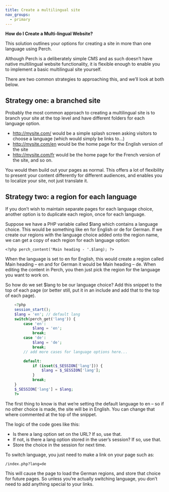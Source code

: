 ```yaml
---
title: Create a multilingual site
nav_groups:
  - primary
---
```


**How do I Create a Multi-lingual Website?**

This solution outlines your options for creating a site in more than one language using Perch.

Although Perch is a deliberately simple CMS and as such doesn’t have native multilingual website functionality, it is flexible enough to enable you to implement a basic multilingual site yourself.

There are two common strategies to approaching this, and we’ll look at both below.

## Strategy one: a branched site

Probably the most common approach to creating a multilingual site is to branch your site at the top level and have different folders for each language option.

* http://mysite.com/ would be a simple splash screen asking visitors to choose a language (which would simply be links to…)
* http://mysite.com/en would be the home page for the English version of the site
* http://mysite.com/fr would be the home page for the French version of the site, and so on.

You would then build out your pages as normal. This offers a lot of flexibility to present your content differently for different audiences, and enables you to localize your site, not just translate it.

## Strategy two: a region for each language

If you don’t wish to maintain separate pages for each language choice, another option is to duplicate each region, once for each language.

Suppose we have a PHP variable called $lang which contains a language choice. This would be something like en for English or de for German. If we create our regions with the language choice added onto the region name, we can get a copy of each region for each language option:

    <?php perch_content('Main heading - '.$lang); ?>

When the language is set to en for English, this would create a region called Main heading – en and for German it would be Main heading – de. When editing the content in Perch, you then just pick the region for the language you want to work on.

So how do we set $lang to be our language choice? Add this snippet to the top of each page (or better still, put it in an include and add that to the top of each page).

```php
    <?php
    session_start();
    $lang = 'en'; // default lang
    switch(perch_get('lang')) {
        case 'en':
            $lang = 'en';
            break;
        case 'de':
            $lang = 'de';
            break;
        // add more cases for language options here...

        default:
            if (isset($_SESSION['lang'])) {
                $lang = $_SESSION['lang'];
            }
            break;
    }
    $_SESSION['lang'] = $lang;
    ?>
```

The first thing to know is that we’re setting the default language to en – so if no other choice is made, the site will be in English. You can change that where commented at the top of the snippet.

The logic of the code goes like this:

* Is there a lang option set on the URL? If so, use that.
* If not, is there a lang option stored in the user’s session? If so, use that.
* Store the choice in the session for next time.

To switch language, you just need to make a link on your page such as:

    /index.php?lang=de

This will cause the page to load the German regions, and store that choice for future pages. So unless you’re actually switching language, you don’t need to add anything special to your links.
